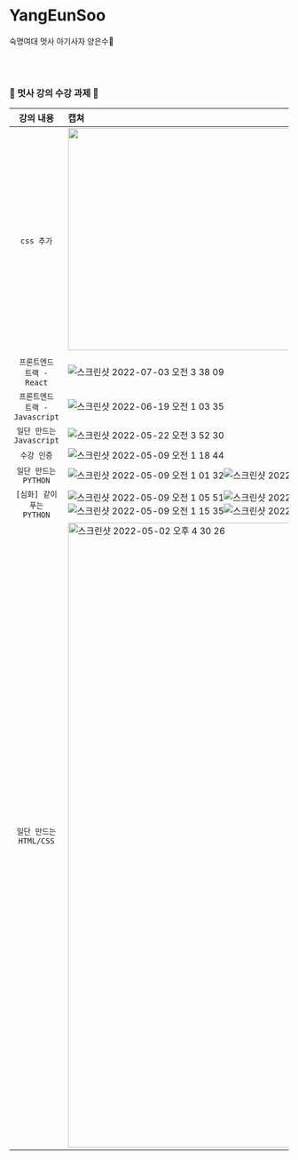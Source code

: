 # YangEunSoo
숙명여대 멋사 아기사자 양은수🦁

<br><br>
### 🦁 멋사 강의 수강 과제 🦁

| 강의 내용 | 캡쳐 | 
|:------:|:------|
|`css 추가`|<img src="https://user-images.githubusercontent.com/80334038/177121725-0ecd188e-55ae-4edd-aede-c7ccc40bd927.png" width="500" height="400"/> <img src="https://user-images.githubusercontent.com/80334038/177121974-293722df-9d29-4448-bd9b-03b43cad64d8.png" width="500" height="400"/>|
|`프론트엔드 트랙 - React`|![스크린샷 2022-07-03 오전 3 38 09](https://user-images.githubusercontent.com/80334038/177012624-cf392965-27a0-4056-aa1c-2cb44a40ccf4.png)|
|`프론트엔드 트랙 - Javascript`|![스크린샷 2022-06-19 오전 1 03 35](https://user-images.githubusercontent.com/80334038/174446915-08af7034-baf7-40c4-a244-086291cb1974.png)|
|`일단 만드는 Javascript`| ![스크린샷 2022-05-22 오전 3 52 30](https://user-images.githubusercontent.com/80334038/169665469-9c2b4171-de3a-4719-bac6-df8959ed5dcd.png)|
|`수강 인증`| ![스크린샷 2022-05-09 오전 1 18 44](https://user-images.githubusercontent.com/80334038/167305302-7812184c-34a0-4807-995b-9f18f6ec3e14.png)|
|`일단 만드는 PYTHON`| ![스크린샷 2022-05-09 오전 1 01 32](https://user-images.githubusercontent.com/80334038/167304642-54fdecac-9396-4ded-abfd-ebeceda99fec.png)![스크린샷 2022-05-09 오전 1 03 27](https://user-images.githubusercontent.com/80334038/167304697-a3178f26-eb3f-4442-80ab-d39c1608bb5a.png)![스크린샷 2022-05-09 오전 1 04 53](https://user-images.githubusercontent.com/80334038/167304743-8fb6ce1b-5216-4c35-bb46-1f50503581b3.png)|
|`[심화] 같이 푸는 PYTHON`| ![스크린샷 2022-05-09 오전 1 05 51](https://user-images.githubusercontent.com/80334038/167304780-58de008c-7bed-453a-bdc7-30e40b106db5.png)![스크린샷 2022-05-09 오전 1 06 17](https://user-images.githubusercontent.com/80334038/167304804-ecc89950-f882-4089-9f8c-96095c059da3.png)![스크린샷 2022-05-09 오전 1 09 00](https://user-images.githubusercontent.com/80334038/167304898-21ffe2f5-17c8-4d92-a897-c534e88c6efb.png)![스크린샷 2022-05-09 오전 1 15 35](https://user-images.githubusercontent.com/80334038/167305134-bd824b01-96cf-43cd-bc27-0bb7aabfbbb1.png)![스크린샷 2022-05-09 오전 1 16 13](https://user-images.githubusercontent.com/80334038/167305157-08aa316a-bbfd-4bbb-a518-aef956ecd87c.png)|
|`일단 만드는 HTML/CSS`| <img width="1125" alt="스크린샷 2022-05-02 오후 4 30 26" src="https://user-images.githubusercontent.com/80334038/166199781-f2dcaa26-db43-4658-b622-ff48081e0c85.png"> |
